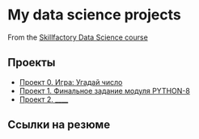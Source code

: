# My data science projects
From the [Skillfactory Data Science course](https://skillfactory.ru/data-scientist)

## Проекты

* [Проект 0. Игра: Угадай число](https://github.com/bublidze/SkillfactoryDS/tree/main/project_0)
* [Проект 1. Финальное задание модуля PYTHON-8](https://github.com/bublidze/SkillfactoryDS/tree/main/python-8_project)
* [Проект 2. ____](____)

## Ссылки на резюме